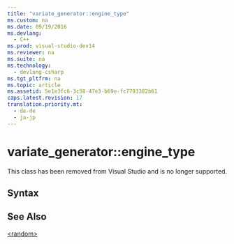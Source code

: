 ```yaml
---
title: "variate_generator::engine_type"
ms.custom: na
ms.date: 09/19/2016
ms.devlang: 
  - C++
ms.prod: visual-studio-dev14
ms.reviewer: na
ms.suite: na
ms.technology: 
  - devlang-csharp
ms.tgt_pltfrm: na
ms.topic: article
ms.assetid: 5e1e3fc6-3c58-47e3-b69e-fc7793382b61
caps.latest.revision: 17
translation.priority.mt: 
  - de-de
  - ja-jp
---
```

# variate_generator::engine_type
This class has been removed from Visual Studio and is no longer supported.  
  
## Syntax  
  
## See Also  
 [<random\>](../vs140/-random-.md)